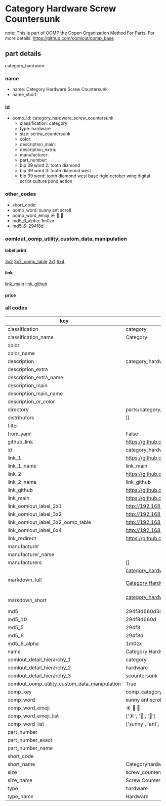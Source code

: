 # Category Hardware Screw Countersunk  

note: This is part of OOMP the Oopen Organization Method For Parts. For more details: https://github.com/oomlout/oomp_base

##  part details
  



category_hardware



### name
* name: Category Hardware Screw Countersunk
* name_short: 
### id
* oomp_id: category_hardware_screw_countersunk
  * classification: category
  * type: hardware
  * size: screw_countersunk
  * color: 
  * description_main: 
  * description_extra: 
  * manufacturer: 
  * part_number: 
  * bip 39 word 2: tooth diamond
  * bip 39 word 3: tooth diamond west
  * bip 39 word: tooth diamond west base rigid october wing digital script culture pond action

### other_codes
* short_code: 
* oomp_word: sunny ant scroll
* oomp_word_emoji :sunny: :ant: :scroll:
* md5_6_alpha: 1m0zx
* md5_6: 294f8d






### oomlout_oomp_utility_custom_data_manipulation
#### label print
[3x2](http://192.168.1.245:1112/?label=oomp%201m0zx)
[3x2_oomp_table](http://192.168.1.108:1112/?label=oomp%201m0zx)
[2x1](http://192.168.1.242:1112/?label=oomp%201m0zx)
[6x4](http://192.168.1.55:1112/?label=oomp%201m0zx)    

#### link

[link_main](https://github.com/oomlout/oomlout_oomp_version_1_messy/tree/main/parts/category_hardware_screw_countersunk) [link_github](https://github.com/oomlout/oomlout_oomp_version_1_messy/tree/main/parts/category_hardware_screw_countersunk)                             

#### price







### all codes 
| key | value |  
| --- | --- |  
| classification | category |  
| classification_name | Category |  
| color |  |  
| color_name |  |  
| description | category_hardware |  
| description_extra |  |  
| description_extra_name |  |  
| description_main |  |  
| description_main_name |  |  
| description_or_color |   |  
| directory | parts/category_hardware_screw_countersunk |  
| distributors | [] |  
| filter |  |  
| from_yaml | False |  
| github_link | https://github.com/oomlout/oomlout_oomp_part_src/tree/main/parts/category_hardware_screw_countersunk |  
| id | category_hardware_screw_countersunk |  
| link_1 | https://github.com/oomlout/oomlout_oomp_version_1_messy/tree/main/parts/category_hardware_screw_countersunk |  
| link_1_name | link_main |  
| link_2 | https://github.com/oomlout/oomlout_oomp_version_1_messy/tree/main/parts/category_hardware_screw_countersunk |  
| link_2_name | link_github |  
| link_github | https://github.com/oomlout/oomlout_oomp_version_1_messy/tree/main/parts/category_hardware_screw_countersunk |  
| link_main | https://github.com/oomlout/oomlout_oomp_version_1_messy/tree/main/parts/category_hardware_screw_countersunk |  
| link_oomlout_label_2x1 | http://192.168.1.242:1112/?label=oomp%201m0zx |  
| link_oomlout_label_3x2 | http://192.168.1.245:1112/?label=oomp%201m0zx |  
| link_oomlout_label_3x2_oomp_table | http://192.168.1.108:1112/?label=oomp%201m0zx |  
| link_oomlout_label_6x4 | http://192.168.1.55:1112/?label=oomp%201m0zx |  
| link_redirect | https://github.com/oomlout/oomlout_oomp_version_1_messy/tree/main/parts/category_hardware_screw_countersunk |  
| manufacturer |  |  
| manufacturer_name |  |  
| manufacturers | [] |  
| markdown_full | [category_hardware_screw_countersunk](none)<br>[](none)<br>[Category Hardware Screw Countersunk](none)<br><br> |  
| markdown_short | [category_hardware_screw_countersunk](none)<br><br> |  
| md5 | 294f8d660d3dff76645cf12ff2cf4f26 |  
| md5_10 | 294f8d660d |  
| md5_5 | 294f8 |  
| md5_6 | 294f8d |  
| md5_6_alpha | 1m0zx |  
| name | Category Hardware Screw Countersunk |  
| oomlout_detail_hierarchy_1 | category |  
| oomlout_detail_hierarchy_2 | hardware |  
| oomlout_detail_hierarchy_3 | scountersunk |  
| oomlout_oomp_utility_custom_data_manipulation | True |  
| oomp_key | oomp_category_hardware_screw_countersunk |  
| oomp_word | sunny ant scroll |  
| oomp_word_emoji | :sunny: :ant: :scroll: |  
| oomp_word_emoji_list | [':sunny:', ':ant:', ':scroll:'] |  
| oomp_word_list | ['sunny', 'ant', 'scroll'] |  
| part_number |  |  
| part_number_exact |  |  
| part_number_name |  |  
| short_code |  |  
| short_name | Categoryhardware |  
| size | screw_countersunk |  
| size_name | Screw Countersunk |  
| type | hardware |  
| type_name | Hardware |  
